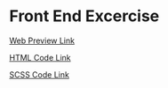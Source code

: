 # Front End Excercise 

[Web Preview Link](https://nnedevn.github.io/front-end-ex/index.html)

[HTML Code Link](https://github.com/nnedevn/front-end-ex/blob/main/index.html)

[SCSS Code Link](https://github.com/nnedevn/front-end-ex/blob/main/styles.scss)

